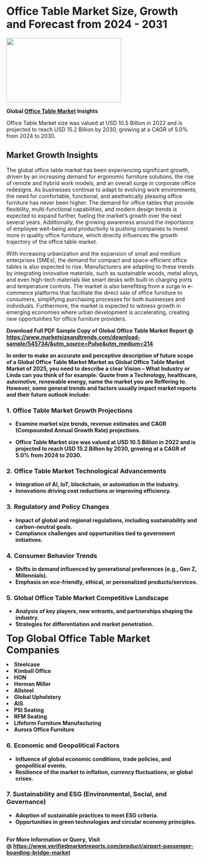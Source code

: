 <H1>Office Table Market Size, Growth and Forecast from 2024 - 2031</H1><img class="aligncenter size-medium wp-image-584254" src="https://thirdeyenews.in/wp-content/uploads/2024/09/Global-Market-Research-300x168.jpeg" alt="" width="300" height="168" /><p><strong>Global&nbsp;<a href="https://www.marketsizeandtrends.com/download-sample/545734/&amp;utm_source=Pulse&amp;utm_medium=214">Office Table Market</a> Insights</strong></p><p>Office Table Market size was valued at USD 10.5 Billion in 2022 and is projected to reach USD 15.2 Billion by 2030, growing at a CAGR of 5.0% from 2024 to 2030.</p><p><h2>Market Growth Insights</h2> <p>The global office table market has been experiencing significant growth, driven by an increasing demand for ergonomic furniture solutions, the rise of remote and hybrid work models, and an overall surge in corporate office redesigns. As businesses continue to adapt to evolving work environments, the need for comfortable, functional, and aesthetically pleasing office furniture has never been higher. The demand for office tables that provide flexibility, multi-functional capabilities, and modern design trends is expected to expand further, fueling the market’s growth over the next several years. Additionally, the growing awareness around the importance of employee well-being and productivity is pushing companies to invest more in quality office furniture, which directly influences the growth trajectory of the office table market.</p> <p><strong></strong></p> <p>With increasing urbanization and the expansion of small and medium enterprises (SMEs), the demand for compact and space-efficient office tables is also expected to rise. Manufacturers are adapting to these trends by integrating innovative materials, such as sustainable woods, metal alloys, and even high-tech materials like smart desks with built-in charging ports and temperature controls. The market is also benefiting from a surge in e-commerce platforms that facilitate the direct sale of office furniture to consumers, simplifying purchasing processes for both businesses and individuals. Furthermore, the market is expected to witness growth in emerging economies where urban development is accelerating, creating new opportunities for office furniture providers.</p> <p><strong></p><p><span class=""><strong>Download Full PDF Sample Copy of Global Office Table Market Report</strong> @ <a href="https://www.marketsizeandtrends.com/download-sample/545734/&amp;utm_source=Pulse&amp;utm_medium=214" target="_blank">https://www.marketsizeandtrends.com/download-sample/545734/&amp;utm_source=Pulse&amp;utm_medium=214</a></span></p><p>In order to make an accurate and perceptive description of future scope of a Global&nbsp;Office Table Market Market as Global&nbsp;Office Table Market Market of 2025, you need to describe a clear Vision &ndash; What Industry or Linda can you think of for example: Quote from a Technology, healthcare, automotive, renewable energy, name the market you are Reffering to. However, some general trends and factors usually impact market reports and their future outlook include:</p><h3>1.&nbsp;<strong>Office Table Market Growth Projections</strong></h3><ul><li>Examine market size trends, revenue estimates and CAGR (Compounded Annual Growth Rate) projections.</li><li><p>Office Table Market size was valued at USD 10.5 Billion in 2022 and is projected to reach USD 15.2 Billion by 2030, growing at a CAGR of 5.0% from 2024 to 2030.</p></li></ul><h3>2.&nbsp;<strong>Office Table Market Technological Advancements</strong></h3><ul><li>Integration of AI, IoT, blockchain, or automation in the industry.</li><li>Innovations driving cost reductions or improving efficiency.</li></ul><h3>3.&nbsp;<strong>Regulatory and Policy Changes</strong></h3><ul><li>Impact of global and regional regulations, including sustainability and carbon-neutral goals.</li><li>Compliance challenges and opportunities tied to government initiatives.</li></ul><h3>4.&nbsp;<strong>Consumer Behavior Trends</strong></h3><ul><li>Shifts in demand influenced by generational preferences (e.g., Gen Z, Millennials).</li><li>Emphasis on eco-friendly, ethical, or personalized products/services.</li></ul><h3>5.&nbsp;<strong>Global Office Table Market Competitive Landscape</strong></h3><ul><li>Analysis of key players, new entrants, and partnerships shaping the industry.</li><li>Strategies for differentiation and market penetration.</li></ul><p data-pm-slice="1 1 []"><span style="color: inherit; font-family: inherit; font-size: 25px;">Top Global Office Table Market Companies</span></p><div class="" data-test-id=""><p><li>Steelcase</li><li> Kimball Office</li><li> HON</li><li> Herman Miller</li><li> Allsteel</li><li> Global Upholstery</li><li> AIS</li><li> PSI Seating</li><li> RFM Seating</li><li> Lifeform Furniture Manufacturing</li><li> Aurora Office Furniture</li></p></div><h3>6.&nbsp;<strong>Economic and Geopolitical Factors</strong></h3><ul><li>Influence of global economic conditions, trade policies, and geopolitical events.</li><li>Resilience of the market to inflation, currency fluctuations, or global crises.</li></ul><h3>7.&nbsp;<strong>Sustainability and ESG (Environmental, Social, and Governance)</strong></h3><ul><li>Adoption of sustainable practices to meet ESG criteria.</li><li>Opportunities in green technologies and circular economy principles.</li></ul><h2><strong style="font-size: 14px;">For More Information or Query, Visit @&nbsp;</strong><a style="background-color: #ffffff; font-size: 14px;" href="https://www.marketsizeandtrends.com/report/office-table-market/" target="_blank">https://www.verifiedmarketreports.com/product/airport-passenger-boarding-bridge-market</a></h2>

